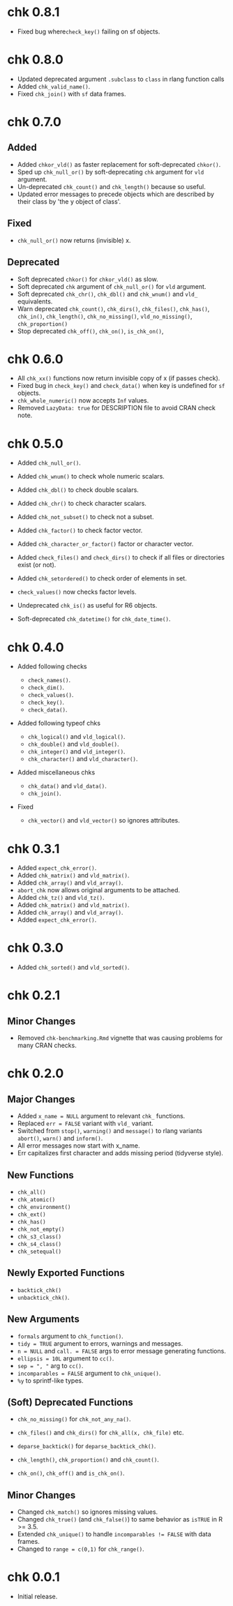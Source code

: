 <!-- NEWS.md is maintained by https://cynkra.github.io/fledge, do not edit -->

# chk 0.8.1

- Fixed bug where`check_key()` failing on sf objects.


# chk 0.8.0

- Updated deprecated argument `.subclass` to `class` in rlang function calls
- Added `chk_valid_name()`.
- Fixed `chk_join()` with `sf` data frames.


# chk 0.7.0

## Added

- Added `chkor_vld()` as faster replacement for soft-deprecated `chkor()`.
- Sped up `chk_null_or()` by soft-deprecating `chk` argument for `vld` argument.
- Un-deprecated `chk_count()` and `chk_length()` because so useful.
- Updated error messages to precede objects which are described by their class by 'the y object of class'.

## Fixed

- `chk_null_or()` now returns (invisible) x.

## Deprecated 

- Soft deprecated `chkor()` for `chkor_vld()` as slow.
- Soft deprecated `chk` argument of `chk_null_or()` for `vld` argument.
- Soft deprecated `chk_chr()`, `chk_dbl()` and `chk_wnum()` and `vld_` equivalents.
- Warn deprecated `chk_count()`, `chk_dirs()`, `chk_files()`, `chk_has()`, `chk_in()`, `chk_length()`, `chk_no_missing()`, `vld_no_missing()`, `chk_proportion()`
- Stop deprecated `chk_off()`, `chk_on()`, `is_chk_on()`,

# chk 0.6.0

- All `chk_xx()` functions now return invisible copy of x (if passes check).
- Fixed bug in `check_key()` and `check_data()` when key is undefined for `sf `objects.
- `chk_whole_numeric()` now accepts `Inf` values.
- Removed `LazyData: true` for DESCRIPTION file to avoid CRAN check note.

# chk 0.5.0

- Added `chk_null_or()`.
- Added `chk_wnum()` to check whole numeric scalars.
- Added `chk_dbl()` to check double scalars.
- Added `chk_chr()` to check character scalars.
- Added `chk_not_subset()` to check not a subset.
- Added `chk_factor()` to check factor vector.
- Added `chk_character_or_factor()` factor or character vector.
- Added `check_files()` and `check_dirs()` to check if all files or directories exist (or not).
- Added `chk_setordered()` to check order of elements in set.

- `check_values()` now checks factor levels.
- Undeprecated `chk_is()` as useful for R6 objects.
- Soft-deprecated `chk_datetime()` for `chk_date_time()`.

# chk 0.4.0

- Added following checks
  - `check_names()`.
  - `check_dim()`.
  - `check_values()`.
  - `check_key()`.
  - `check_data()`.

- Added following typeof chks
  - `chk_logical()` and `vld_logical()`.
  - `chk_double()` and `vld_double()`.
  - `chk_integer()` and `vld_integer()`.
  - `chk_character()` and `vld_character()`.

- Added miscellaneous chks
  - `chk_data()` and `vld_data()`.
  - `chk_join()`.
  
- Fixed
  - `chk_vector()` and `vld_vector()` so ignores attributes.

# chk 0.3.1

- Added `expect_chk_error()`.
- Added `chk_matrix()` and `vld_matrix()`.
- Added `chk_array()` and `vld_array()`.
- `abort_chk` now allows original arguments to be attached.
- Added `chk_tz()` and `vld_tz()`.
- Added `chk_matrix()` and `vld_matrix()`.
- Added `chk_array()` and `vld_array()`.
- Added `expect_chk_error()`.

# chk 0.3.0

- Added `chk_sorted()` and `vld_sorted()`.

# chk 0.2.1

## Minor Changes

- Removed `chk-benchmarking.Rmd` vignette that was causing problems for many CRAN checks.

# chk 0.2.0

## Major Changes

- Added `x_name = NULL` argument to relevant `chk_` functions.
- Replaced `err = FALSE` variant with `vld_` variant.
- Switched from `stop()`, `warning()` and `message()` to rlang variants `abort()`, `warn()` and `inform()`.
- All error messages now start with x_name.
- Err capitalizes first character and adds missing period (tidyverse style).

## New Functions

- `chk_all()`
- `chk_atomic()`
- `chk_environment()`
- `chk_ext()`
- `chk_has()`
- `chk_not_empty()`
- `chk_s3_class()`
- `chk_s4_class()`
- `chk_setequal()`

## Newly Exported Functions

- `backtick_chk()`
- `unbacktick_chk()`.

## New Arguments

- `formals` argument to `chk_function()`.
- `tidy = TRUE` argument to errors, warnings and messages.
- `n = NULL` and `call. = FALSE` args to error message generating functions.
- `ellipsis = 10L` argument to `cc()`.
- `sep = ", "` arg to `cc()`.
- `incomparables = FALSE` argument to `chk_unique()`.
- `%y` to sprintf-like types. 

## (Soft) Deprecated Functions

- `chk_no_missing()` for `chk_not_any_na()`. 
- `chk_files()` and `chk_dirs()` for `chk_all(x, chk_file)` etc.
- `deparse_backtick()` for `deparse_backtick_chk()`.

- `chk_length()`, `chk_proportion()` and `chk_count()`.
- `chk_on()`, `chk_off()` and `is_chk_on()`.

## Minor Changes

- Changed `chk_match()` so ignores missing values.
- Changed `chk_true()` (and `chk_false()`) to same behavior as `isTRUE` in R >= 3.5.
- Extended `chk_unique()` to handle `incomparables != FALSE` with data frames.
- Changed to `range = c(0,1)` for `chk_range()`.

# chk 0.0.1

- Initial release.
